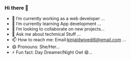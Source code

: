 ### Hi there 👋



- 🔭 I’m currently working as a web developer  ...
- 🌱 I’m currently learning App development ...
- 👯 I’m looking to collaborate on new projects...
- 💬 Ask me about techmical Stuff ...
- 📫 How to reach me: Email:kinjaldwivedi6@gmail.com ...
- 😄 Pronouns: She/Her...
- ⚡ Fun fact: Day Dreamer/Night Owl 😄...

